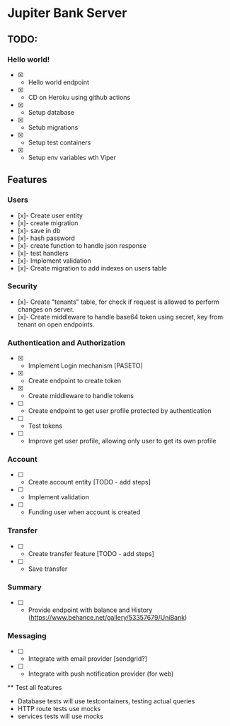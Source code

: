 # Jupiter Bank Server

## TODO:

### Hello world!

- [x] - Hello world endpoint
- [x] - CD on Heroku using github actions
- [x] - Setup database
- [x] - Setub migrations
- [x] - Setup test containers
- [x] - Setup env variables wth Viper

## Features

### Users

- [x]- Create user entity
- [x]- create migration
- [x]- save in db
- [x]- hash password
- [x]- create function to handle json response
- [x]- test handlers
- [x]- Implement validation
- [x]- Create migration to add indexes on users table

### Security
- [x]- Create "tenants" table, for check if request is allowed to perform changes on server.
- [x]- Create middleware to handle base64 token using secret, key from tenant on open endpoints.

### Authentication and Authorization

- [x] - Implement Login mechanism [PASETO]
- [x] - Create endpoint to create token
- [x] - Create middleware to handle tokens
- [ ] - Create endpoint to get user profile protected by authentication
- [ ] - Test tokens
- [ ] - Improve get user profile, allowing only user to get its own profile

### Account

- [ ] - Create account entity [TODO - add steps]
- [ ] - Implement validation
- [ ] - Funding user when account is created

### Transfer
- [ ] - Create transfer feature [TODO - add steps]
- [ ] - Save transfer

### Summary

- [ ] - Provide endpoint with balance and History (https://www.behance.net/gallery/53357679/UniBank)

### Messaging
- [ ] - Integrate with email provider [sendgrid?]
- [ ] - Integrate with push notification provider (for web)

** Test all features

- Database tests will use testcontainers, testing actual queries
- HTTP route tests use mocks 
- services tests will use mocks